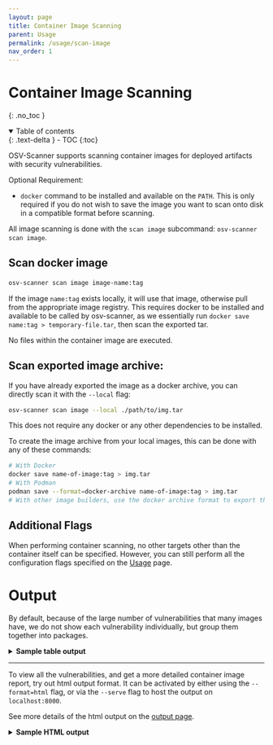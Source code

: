 ```yaml
---
layout: page
title: Container Image Scanning
parent: Usage
permalink: /usage/scan-image
nav_order: 1
---
```


# Container Image Scanning

{: .no_toc }

<details open markdown="block">
  <summary>
    Table of contents
  </summary>
  {: .text-delta }
- TOC
{:toc}
</details>

OSV-Scanner supports scanning container images for deployed artifacts with security vulnerabilities.

Optional Requirement:
 - `docker` command to be installed and available on the `PATH`. This is only required if you do not wish to save the image you want to scan onto disk in a compatible format before scanning.

All image scanning is done with the `scan image` subcommand: `osv-scanner scan image`.

## Scan docker image

```bash
osv-scanner scan image image-name:tag
```

If the image `name:tag` exists locally, it will use that image, otherwise pull from the appropriate image registry. This requires docker to be installed and available to be called by osv-scanner, as we essentially run `docker save name:tag > temporary-file.tar`, then scan the exported tar.

No files within the container image are executed.

## Scan exported image archive:

If you have already exported the image as a docker archive, you can directly scan it with the `--local` flag:

```bash
osv-scanner scan image --local ./path/to/img.tar
```

This does not require any docker or any other dependencies to be installed.

To create the image archive from your local images, this can be done with any of these commands:

```bash
# With Docker
docker save name-of-image:tag > img.tar
# With Podman
podman save --format=docker-archive name-of-image:tag > img.tar
# With other image builders, use the docker archive format to export the tar
```

## Additional Flags

When performing container scanning, no other targets other than the container itself can be specified. However, you can still perform all the configuration flags specified on the [Usage](./usage.md) page.

# Output

By default, because of the large number of vulnerabilities that many images have, we do not show each vulnerability individually, but group them together into packages.

<details markdown="1">
<summary><b>Sample table output</b></summary>

```bash
Container Scanning Result (Debian GNU/Linux 12 (bookworm)):
Total 20 packages affected by 105 vulnerabilities (7 Critical, 14 High, 19 Medium, 1 Low, 64 Unknown) from 2 ecosystems.
54 vulnerabilities have fixes available.

Go
╭─────────────────────────────────────────────────────────────────────────────────────────────╮
│ Source:artifact:artifact/tester-built-with-1-21-0                                           │
├─────────┬───────────────────┬───────────────┬────────────┬──────────────────┬───────────────┤
│ PACKAGE │ INSTALLED VERSION │ FIX AVAILABLE │ VULN COUNT │ INTRODUCED LAYER │ IN BASE IMAGE │
├─────────┼───────────────────┼───────────────┼────────────┼──────────────────┼───────────────┤
│ stdlib  │ 1.21.0            │ Fix Available │         20 │ # 8 Layer        │ --            │
╰─────────┴───────────────────┴───────────────┴────────────┴──────────────────┴───────────────╯
╭─────────────────────────────────────────────────────────────────────────────────────────────────────────────────╮
│ Source:artifact:src/tester                                                                                      │
├─────────────────────────────┬───────────────────┬───────────────┬────────────┬──────────────────┬───────────────┤
│ PACKAGE                     │ INSTALLED VERSION │ FIX AVAILABLE │ VULN COUNT │ INTRODUCED LAYER │ IN BASE IMAGE │
├─────────────────────────────┼───────────────────┼───────────────┼────────────┼──────────────────┼───────────────┤
│ github.com/gogo/protobuf    │ 1.3.1             │ Fix Available │          1 │ # 9 Layer        │ --            │
│ github.com/ipfs/go-bitfield │ 1.0.0             │ Fix Available │          1 │ # 9 Layer        │ --            │
│ stdlib                      │ 1.19.8            │ Fix Available │         25 │ # 9 Layer        │ --            │
╰─────────────────────────────┴───────────────────┴───────────────┴────────────┴──────────────────┴───────────────╯
Debian:12
╭───────────────────────────────────────────────────────────────────────────────────────────────────────────╮
│ Source:os:var/lib/dpkg/status                                                                             │
├─────────────┬───────────────────┬─────────────────────────┬────────────┬──────────────────┬───────────────┤
│ PACKAGE     │ INSTALLED VERSION │ FIX AVAILABLE           │ VULN COUNT │ INTRODUCED LAYER │ IN BASE IMAGE │
├─────────────┼───────────────────┼─────────────────────────┼────────────┼──────────────────┼───────────────┤
│ aom         │ 3.6.0-1+deb12u1   │ No fix available        │          2 │ # 1 Layer        │ --            │
...
│ zlib        │ 1:1.2.13.dfsg-1   │ No fix available        │          1 │ # 0 Layer        │ debian        │
╰─────────────┴───────────────────┴─────────────────────────┴────────────┴──────────────────┴───────────────╯

Filtered Vulnerabilities:
╭─────────────┬───────────┬───────────────────────┬─────────────────────┬────────────────╮
│ PACKAGE     │ ECOSYSTEM │ INSTALLED VERSION     │ FILTERED VULN COUNT │ FILTER REASONS │
├─────────────┼───────────┼───────────────────────┼─────────────────────┼────────────────┤
│ apt         │ Debian:12 │ 2.6.1                 │                   1 │ Unimportant    │
│ binutils    │ Debian:12 │ 2.40-2                │                   8 │ Unimportant    │
...
│ util-linux  │ Debian:12 │ 2.38.1-5+deb12u2      │                   1 │ Unimportant    │
╰─────────────┴───────────┴───────────────────────┴─────────────────────┴────────────────╯
```

</details>

---

To view all the vulnerabilities, and get a more detailed container image report, try out html output format. It can be activated by either using the `--format=html` flag, or via the `--serve` flag to host the output on `localhost:8000`.

See more details of the html output on the [output page](./output.md).


<details markdown="1">
<summary><b>Sample HTML output</b></summary>

![Screenshot of HTML output for container image scanning](./images/html-container-output.png)

</details>
